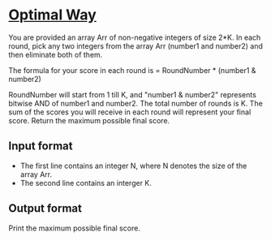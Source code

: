 # [Optimal Way][link]

You are provided an array Arr of non-negative integers of size 2\*K. In each round, pick any two integers from the array Arr (number1 and number2) and then eliminate both of them.

The formula for your score in each round is = RoundNumber \* (number1 & number2)

RoundNumber will start from 1 till K, and "number1 & number2" represents bitwise AND of number1 and number2. The total number of rounds is K. The sum of the scores you will receive in each round will represent your final score. Return the maximum possible final score.

## Input format

- The first line contains an integer N, where N denotes the size of the array Arr.
- The second line contains an interger K.

## Output format

Print the maximum possible final score.

[link]: https://www.hackerearth.com/practice/algorithms/dynamic-programming/introduction-to-dynamic-programming-1/practice-problems/algorithm/temp-12-d2ff2715/
